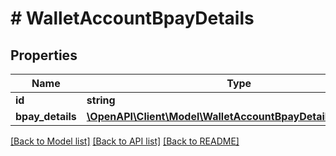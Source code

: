 # # WalletAccountBpayDetails

## Properties

Name | Type | Description | Notes
------------ | ------------- | ------------- | -------------
**id** | **string** |  | [optional]
**bpay_details** | [**\OpenAPI\Client\Model\WalletAccountBpayDetailsBpayDetails**](WalletAccountBpayDetailsBpayDetails.md) |  | [optional]

[[Back to Model list]](../../README.md#models) [[Back to API list]](../../README.md#endpoints) [[Back to README]](../../README.md)
